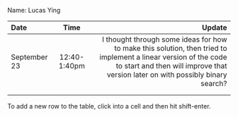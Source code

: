 Name: Lucas Ying

| Date         |     Time     |                                                                                                                                                                                             Update |
|:-------------|:------------:|---------------------------------------------------------------------------------------------------------------------------------------------------------------------------------------------------:|
| September 23 | 12:40-1:40pm | I thought through some ideas for how to make this solution, then tried to implement a linear version of the code to start and then will improve that version later on with possibly binary search? |
|              |              |                                                                                                                                                                                                    |
|              |              |                                                                                                                                                                                                    |


To add a new row to the table, click into a cell and then hit shift-enter.